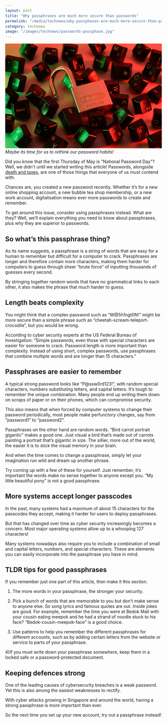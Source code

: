 ```yaml
---
layout: post
title: "Why passphrases are much more secure than passwords"
permalink: "/media/technews/why-passphases-are-much-more-secure-than-passwords"
category: technews
image: "/images/technews/passwords-passphase.jpg"
---
```


![Lock it up. cybersecurity. phassphase](/images/technews/passwords-passphase.jpg)
*Maybe its time for us to rethink our password habits!* 
  
Did you know that the first Thursday of May is "National Password Day"? Well, we didn't until we started writing this article! Passwords, alongside [death and taxes](https://en.wikipedia.org/wiki/Death_and_taxes_(idiom)#:~:text=%22Death%20and%20taxes%22%20is%20a,certain%2C%20except%20death%20and%20taxes.), are one of those things that everyone of us must contend with.

Chances are, you created a new password recently. Whether it’s for a new online shopping account, a new bubble tea shop membership, or a new work account, digitalisation means ever more passwords to create and remember. 

To get around this issue, consider using passphrases instead. What are they? Well, we’ll explain everything you need to know about passphrases, plus why they are superior to passwords. 

## So what’s this passphrase thing? 

As its name suggests, a passphrase is a string of words that are easy for a human to remember but difficult for a computer to crack. Passphrases are longer and therefore contain more characters, making them harder for computers to guess through sheer “brute force” of inputting thousands of guesses every second. 

By stringing together random words that have no grammatical links to each other, it also makes the phrase that much harder to guess.  

## Length beats complexity 

You might think that a complex password such as “W@5h1ngt0N!” might be more secure than a simple phrase such as “cheetah-scream-teleport-crocodile”, but you would be wrong. 

According to cyber security experts at the US Federal Bureau of Investigation: “Simple passwords, even those with special characters are easier for someone to crack. Password length is more important than complexity. Instead of using short, complex passwords, use passphrases that combine multiple words and are longer than 15 characters.”

## Passphrases are easier to remember

A typical strong password looks like “P@ssw0rd123!”, with random special characters, numbers substituting letters, and capital letters. It’s tough to remember the unique combination. Many people end up writing them down on scraps of paper or on their phones, which can compromise security. 

This also means that when forced by computer systems to change their password periodically, most people make perfunctory changes, say from “password1” to “password2”.

Passphrases on the other hand are random words. “Bird carrot portrait gigantic” makes a good one. Just visual a bird that’s made out of carrots painting a portrait that’s gigantic in size. The sillier, more out of the world, the easier it is to stick the visual memory in your brain. 

And when the time comes to change a passphrase, simply let your imagination run wild and dream up another phrase. 

Try coming up with a few of these for yourself. Just remember, it’s important the words make no sense together to anyone except you. “My little beautiful pony” is not a good passphrase. 

## More systems accept longer passcodes

In the past, many systems had a maximum of about 15 characters for the passcodes they accept, making it harder for users to deploy passphrases. 

But that has changed over time as cyber security increasingly becomes a concern. Most major operating systems allow up to a whooping 127 characters!

Many systems nowadays also require you to include a combination of small and capital letters, numbers, and special characters. These are elements you can easily incorporate into the passphrase you have in mind. 

## TLDR tips for good passphrases

If you remember just one part of this article, then make it this section.

1) The more words in your passphrase, the stronger your security. 

2) Pick a bunch of words that are memorable to you but don’t make sense to anyone else. So song lyrics and famous quotes are out. Inside jokes are good. For example, remember the time you were at Bedok Mall with your cousin eating meepok and he had a strand of noodle stuck to his face? “Bedok-cousin-meepok-face” is a good choice. 

3) Use patterns to help you remember the different passphrases for different accounts, such as by adding certain letters from the website or service to parts of your passphrase. 

4)If you must write down your passphrase somewhere, keep them in a locked safe or a password-protected document. 

## Keeping defences strong
One of the leading causes of cybersecurity breaches is a weak password. Yet this is also among the easiest weaknesses to rectify. 

With cyber attacks growing in Singapore and around the world, having a strong passphrase is more important than ever. 

So the next time you set up your new account, try out a passphrase instead!
